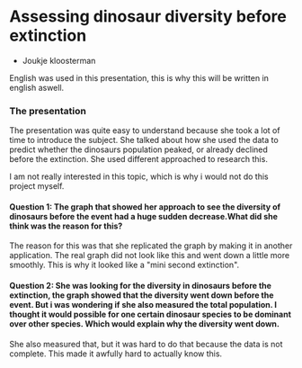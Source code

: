 # Assessing dinosaur diversity before extinction
- Joukje kloosterman

English was used in this presentation, this is why this will be written in english aswell.
### The presentation
The presentation was quite easy to understand because she took a lot of time to introduce the subject. She talked about how 
she used the data to predict whether the dinosaurs population peaked, or already declined before the extinction. She used different approached to 
research this.

I am not really interested in this topic, which is why i would not do this project myself.

#### Question 1: The graph that showed her approach to see the diversity of dinosaurs before the event had a huge sudden decrease.What did she think was the reason for this?
The reason for this was that she replicated the graph by making it in another application. The real graph did not look like this and went down a little more smoothly. This is why
it looked like a "mini second extinction".

#### Question 2: She was looking for the diversity in dinosaurs before the extinction, the graph showed that the diversity went down before the event. But i was wondering if she also measured the total population. I thought it would possible for one certain dinosaur species to be dominant over other species. Which would explain why the diversity went down.
She also measured that, but it was hard to do that because the data is not complete. This made it awfully hard to actually know this.